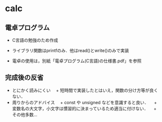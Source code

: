 # calc

## 電卓プログラム
* C言語の勉強のため作成
* ライブラリ関数はprintfのみ．他はread()とwrite()のみで実装

* 電卓の使用は，別紙「電卓プログラム(C言語)の仕様書.pdf」を参照

## 完成後の反省
* とにかく読みにくい
　+ 短時間で実装したとはいえ，関数の分け方等が良くない．
* 周りからのアドバイス
　+ const や unsigned などを意識すると良い．
　+ 変数名の大文字，小文字は慣習的に決まっているため適当に付けない．
　+ その他多数...
